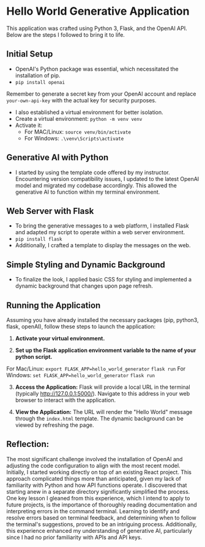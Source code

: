 # Hello World Generative Application

This application was crafted using Python 3, Flask, and the OpenAI API. Below are the steps I followed to bring it to life.

## Initial Setup

- OpenAI's Python package was essential, which necessitated the installation of pip.
- `pip install openai`

Remember to generate a secret key from your OpenAI account and replace `your-own-api-key` with the actual key for security purposes.

- I also established a virtual environment for better isolation.
- Create a virtual environment: `python -m venv venv`
- Activate it:
  - For MAC/Linux: `source venv/bin/activate`
  - For Windows: `.\venv\Scripts\activate`



## Generative AI with Python

- I started by using the template code offered by my instructor. Encountering version compatibility issues, I updated to the latest OpenAI model and migrated my codebase accordingly. This allowed the generative AI to function within my terminal environment.

## Web Server with Flask

- To bring the generative messages to a web platform, I installed Flask and adapted my script to operate within a web server environment.
- `pip install flask`
-  Additionally, I crafted a template to display the messages on the web.


## Simple Styling and Dynamic Background

- To finalize the look, I applied basic CSS for styling and implemented a dynamic background that changes upon page refresh.

## Running the Application

Assuming you have already installed the necessary packages (pip, python3, flask, openAI), follow these steps to launch the application:

1. **Activate your virtual environment.**

2. **Set up the Flask application environment variable to the name of your python script.**

For Mac/Linux: `export FLASK_APP=hello_world_generator`
              `flask run`
For Windows: `set FLASK_APP=hello_world_generator`
             `flask run`


3. **Access the Application:** Flask will provide a local URL in the terminal (typically http://127.0.0.1:5000/). Navigate to this address in your web browser to interact with the application.

4. **View the Application:** The URL will render the "Hello World" message through the `index.html` template. The dynamic background can be viewed by refreshing the page.


## Reflection:
The most significant challenge involved the installation of OpenAI and adjusting the code configuration to align with the most recent model. Initially, I started working directly on top of an existing React project. This approach complicated things more than anticipated, given my lack of familiarity with Python and how API functions operate. I discovered that starting anew in a separate directory significantly simplified the process. One key lesson I gleaned from this experience, which I intend to apply to future projects, is the importance of thoroughly reading documentation and interpreting errors in the command terminal. Learning to identify and resolve errors based on terminal feedback, and determining when to follow the terminal's suggestions, proved to be an intriguing process. Additionally, this experience enhanced my understanding of generative AI, particularly since I had no prior familiarity with APIs and API keys.
